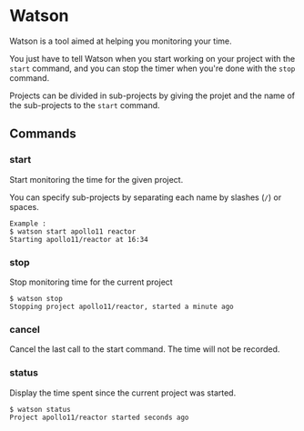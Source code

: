 Watson
======

Watson is a tool aimed at helping you monitoring your time.

You just have to tell Watson when you start working on your
project with the `start` command, and you can stop the timer
when you're done with the `stop` command.

Projects can be divided in sub-projects by giving the projet and
the name of the sub-projects to the `start` command.

## Commands

### start

Start monitoring the time for the given project.

You can specify sub-projects by separating each name by
slashes (`/`) or spaces.

```
Example :
$ watson start apollo11 reactor
Starting apollo11/reactor at 16:34
```

### stop

Stop monitoring time for the current project

```
$ watson stop
Stopping project apollo11/reactor, started a minute ago
```

### cancel

Cancel the last call to the start command. The time will not
be recorded.

### status

Display the time spent since the current project was started.

```
$ watson status
Project apollo11/reactor started seconds ago
```
